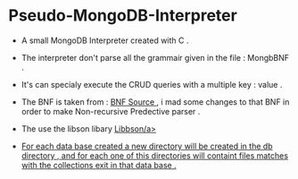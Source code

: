 # Pseudo-MongoDB-Interpreter
- A small MongoDB Interpreter created with C .

- The interpreter don't parse all the grammair given in the file : MongbBNF .

- It's can specialy execute the CRUD  queries with a multiple key : value .

- The BNF is taken from :
<a href="https://github.com/mongodb-js/mongodb-language-model/blob/master/docs/bnf.md">BNF Source </a>
, i mad some changes to that BNF in order to make Non-recursive Predective parser .

- The  use the libson libary  <a href="https://github.com/mongodb/libbson">Libbson/a>

- For each data base created a new directory will be created in the db directory , and for each one of this directories will containt files matches with the collections exit in that data base .
